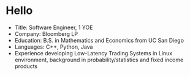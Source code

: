 # Hello
- Title: Software Engineer, 1 YOE
- Company: Bloomberg LP
- Education: B.S. in Mathematics and Economics from UC San Diego
- Languages: C++, Python, Java
- Experience developing Low-Latency Trading Systems in Linux environment, background in probability/statistics and fixed income products
